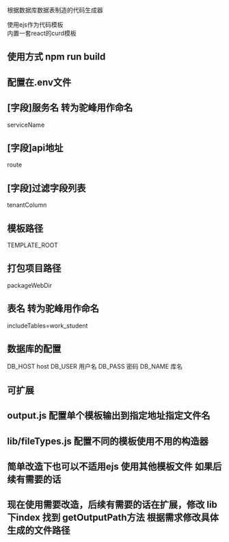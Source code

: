 根据数据库数据表制造的代码生成器  

使用ejs作为代码模板  
内置一套react的curd模板  

## 使用方式 npm run build  

## 配置在.env文件   
## [字段]服务名 转为驼峰用作命名  
serviceName
## [字段]api地址  
route
## [字段]过滤字段列表  
tenantColumn
## 模板路径  
TEMPLATE_ROOT
## 打包项目路径  
packageWebDir
## 表名 转为驼峰用作命名  
includeTables=work_student  
## 数据库的配置  
DB_HOST
host
DB_USER
用户名
DB_PASS
密码
DB_NAME
库名
## 可扩展  
## output.js 配置单个模板输出到指定地址指定文件名  
## lib/fileTypes.js 配置不同的模板使用不用的构造器  
## 简单改造下也可以不适用ejs 使用其他模板文件  如果后续有需要的话
  
## 现在使用需要改造，后续有需要的话在扩展，修改 lib下index 找到 getOutputPath方法 根据需求修改具体生成的文件路径
